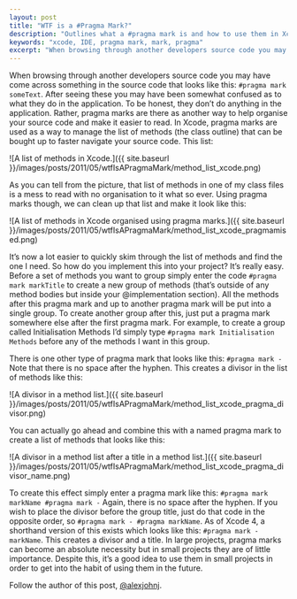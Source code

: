 ```yaml
---
layout: post
title: "WTF is a #Pragma Mark?"
description: "Outlines what a #pragma mark is and how to use them in Xcode projects"
keywords: "xcode, IDE, pragma mark, mark, pragma"
excerpt: "When browsing through another developers source code you may have come across something in the source code that looks like this: `#pragma mark someText`. After seeing these you may have been somewhat confused as to what they do in the application. To be honest, they don’t do anything in the application. Rather, pragma marks are there as another way to help organise your source code and make it easier to read. In Xcode, pragma marks are used as a way to manage the list of methods (the class outline) that can be bought up to faster navigate your source code. This list:"
---
```


When browsing through another developers source code you may have come across something in the source code that looks like this: `#pragma mark someText`. After seeing these you may have been somewhat confused as to what they do in the application. To be honest, they don’t do anything in the application. Rather, pragma marks are there as another way to help organise your source code and make it easier to read. In Xcode, pragma marks are used as a way to manage the list of methods (the class outline) that can be bought up to faster navigate your source code. This list:

<!--more-->

![A list of methods in Xcode.]({{ site.baseurl }}/images/posts/2011/05/wtfIsAPragmaMark/method_list_xcode.png)

As you can tell from the picture, that list of methods in one of my class files is a mess to read with no organisation to it what so ever. Using pragma marks though, we can clean up that list and make it look like this:

![A list of methods in Xcode organised using pragma marks.]({{ site.baseurl }}/images/posts/2011/05/wtfIsAPragmaMark/method_list_xcode_pragmamised.png)

It’s now a lot easier to quickly skim through the list of methods and find the one I need. So how do you implement this into your project? It’s really easy. Before a set of methods you want to group simply enter the code `#pragma mark markTitle` to create a new group of methods (that’s outside of any method bodies but inside your @implementation section). All the methods after this pragma mark and up to another pragma mark will be put into a single group. To create another group after this, just put a pragma mark somewhere else after the first pragma mark. For example, to create a group called Initialisation Methods I’d simply type `#pragma mark Initialisation Methods` before any of the methods I want in this group.

There is one other type of pragma mark that looks like this: `#pragma mark -`  Note that there is no space after the hyphen. This creates a divisor in the list of methods like this:

![A divisor in a method list.]({{ site.baseurl }}/images/posts/2011/05/wtfIsAPragmaMark/method_list_xcode_pragma_divisor.png)

You can actually go ahead and combine this with a named pragma mark to create a list of methods that looks like this:

![A divisor in a method list after a title in a method list.]({{ site.baseurl }}/images/posts/2011/05/wtfIsAPragmaMark/method_list_xcode_pragma_divisor_name.png)

To create this effect simply enter a pragma mark like this: `#pragma mark markName #pragma mark -` Again, there is no space after the hyphen. If you wish to place the divisor before the group title, just do that code in the opposite order, so `#pragma mark - #pragma markName`. As of Xcode 4, a shorthand version of this exists which looks like this: `#pragma mark - markName`. This creates a divisor and a title. In large projects, pragma marks can become an absolute necessity but in small projects they are of little importance. Despite this, it’s a good idea to use them in small projects in order to get into the habit of using them in the future.

Follow the author of this post, [@alexjohnj](http://twitter.com/alexjohnj).